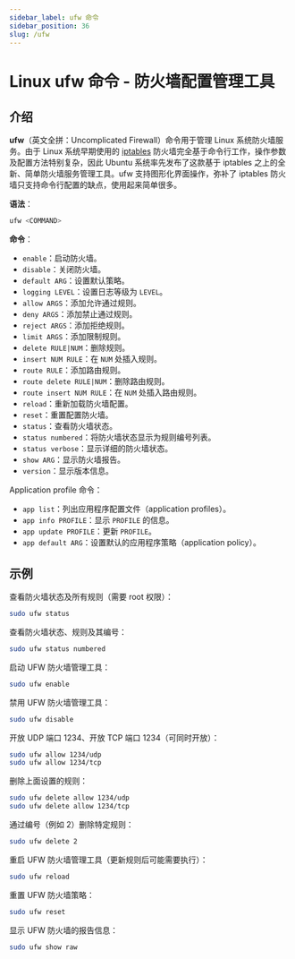 ```yaml
---
sidebar_label: ufw 命令
sidebar_position: 36
slug: /ufw
---
```


# Linux ufw 命令 - 防火墙配置管理工具



## 介绍

**ufw**（英文全拼：Uncomplicated Firewall）命令用于管理 Linux 系统防火墙服务。由于 Linux 系统早期使用的 [iptables](/linux-command/iptables) 防火墙完全基于命令行工作，操作参数及配置方法特别复杂，因此 Ubuntu 系统率先发布了这款基于 iptables 之上的全新、简单防火墙服务管理工具。ufw 支持图形化界面操作，弥补了 iptables 防火墙只支持命令行配置的缺点，使用起来简单很多。

**语法**：

```bash
ufw <COMMAND>
```

**命令**：

- `enable`：启动防火墙。
- `disable`：关闭防火墙。
- `default ARG`：设置默认策略。
- `logging LEVEL`：设置日志等级为 `LEVEL`。
- `allow ARGS`：添加允许通过规则。
- `deny ARGS`：添加禁止通过规则。
- `reject ARGS`：添加拒绝规则。
- `limit ARGS`：添加限制规则。
- `delete RULE|NUM`：删除规则。
- `insert NUM RULE`：在 `NUM` 处插入规则。
- `route RULE`：添加路由规则。
- `route delete RULE|NUM`：删除路由规则。
- `route insert NUM RULE`：在 `NUM` 处插入路由规则。
- `reload`：重新加载防火墙配置。
- `reset`：重置配置防火墙。
- `status`：查看防火墙状态。
- `status numbered`：将防火墙状态显示为规则编号列表。
- `status verbose`：显示详细的防火墙状态。
- `show ARG`：显示防火墙报告。
- `version`：显示版本信息。

Application profile 命令：

- `app list`：列出应用程序配置文件（application profiles）。
- `app info PROFILE`：显示 `PROFILE` 的信息。
- `app update PROFILE`：更新 `PROFILE`。
- `app default ARG`：设置默认的应用程序策略（application policy）。



## 示例

查看防火墙状态及所有规则（需要 root 权限）：

```bash
sudo ufw status
```

查看防火墙状态、规则及其编号：

```bash
sudo ufw status numbered
```

启动 UFW 防火墙管理工具：

```bash
sudo ufw enable
```

禁用 UFW 防火墙管理工具：

```bash
sudo ufw disable
```

开放 UDP 端口 1234、开放 TCP 端口 1234（可同时开放）：

```bash
sudo ufw allow 1234/udp
sudo ufw allow 1234/tcp
```

删除上面设置的规则：

```bash
sudo ufw delete allow 1234/udp
sudo ufw delete allow 1234/tcp
```

通过编号（例如 2）删除特定规则：

```bash
sudo ufw delete 2
```

重启 UFW 防火墙管理工具（更新规则后可能需要执行）：

```bash
sudo ufw reload
```

重置 UFW 防火墙策略：

```bash
sudo ufw reset
```

显示 UFW 防火墙的报告信息：

```bash
sudo ufw show raw
```

